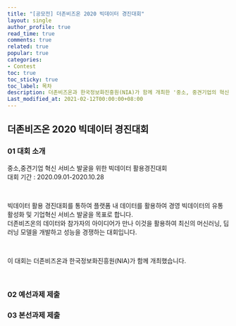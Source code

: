 ```yaml
---
title: "[공모전] 더존비즈온 2020 빅데이터 경진대회"
layout: single
author_profile: true
read_time: true
comments: true
related: true
popular: true
categories:
- Contest
toc: true
toc_sticky: true
toc_label: 목차
description: 더존비즈온과 한국정보화진흥원(NIA)가 함께 개최한 '중소, 중견기업의 혁신 서비스 발굴을 위한 빅데이터 활용 경진대회'에 참여했던 기록
Last_modified_at: 2021-02-12T00:00:00+08:00
---
```


## 더존비즈온 2020 빅데이터 경진대회

### 01 대회 소개
중소,중견기업 혁신 서비스 발굴을 위한 빅데이터 활용경진대회<br>
대회 기간 : 2020.09.01-2020.10.28<br>

<br>

빅데이터 활용 경진대회를 통하여 플랫폼 내 데이터를 활용하여 경영 빅데이터의 유통 활성화 및 기업혁신 서비스 발굴을 목표로 합니다.<br>
더존비즈온의 데이터와 참가자의 아이디어가 만나 이것을 활용하여 최신의 머신러닝, 딥러닝 모델을 개발하고 성능을 경쟁하는 대회입니다.<br>


<br>

이 대회는 더존비즈온과 한국정보화진흥원(NIA)가 함께 개최했습니다.<br>

<br>

### 02 예선과제 제출


### 03 본선과제 제출


